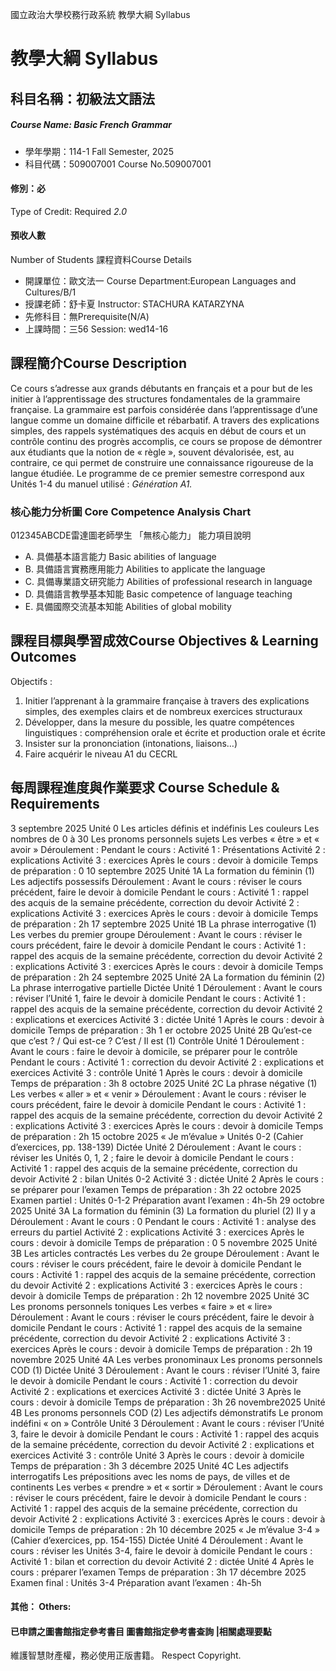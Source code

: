 國立政治大學校務行政系統 教學大綱 Syllabus
# 教學大綱 Syllabus
##  科目名稱：初級法文語法 
#####  Course Name: Basic French Grammar
  * 學年學期：114-1 Fall Semester, 2025 
  * 科目代碼：509007001 Course No.509007001
#### 修別：必
Type of Credit: Required 
_2.0_
#### 預收人數
Number of Students
課程資料Course Details
  * 開課單位：歐文法一 Course Department:European Languages and Cultures/B/1 
  * 授課老師：舒卡夏 Instructor: STACHURA KATARZYNA 
  * 先修科目：無Prerequisite(N/A)
  * 上課時間：三56 Session: wed14-16
##  課程簡介Course Description
Ce cours s’adresse aux grands débutants en français et a pour but de les initier à l’apprentissage des structures fondamentales de la grammaire française. La grammaire est parfois considérée dans l’apprentissage d’une langue comme un domaine difficile et rébarbatif. A travers des explications simples, des rappels systématiques des acquis en début de cours et un contrôle continu des progrès accomplis, ce cours se propose de démontrer aux étudiants que la notion de « règle », souvent dévalorisée, est, au contraire, ce qui permet de construire une connaissance rigoureuse de la langue étudiée. Le programme de ce premier semestre correspond aux Unités 1-4 du manuel utilisé : _Génération A1._
###  核心能力分析圖 Core Competence Analysis Chart
012345ABCDE雷達圖老師學生
「無核心能力」 
能力項目說明
  * A. 具備基本語言能力 Basic abilities of language
  * B. 具備語言實務應用能力 Abilities to applicate the language
  * C. 具備專業語文研究能力 Abilities of professional research in language
  * D. 具備語言教學基本知能 Basic competence of language teaching
  * E. 具備國際交流基本知能 Abilities of global mobility
##  課程目標與學習成效Course Objectives & Learning Outcomes 
Objectifs :
  1. Initier l’apprenant à la grammaire française à travers des explications simples, des exemples clairs et de nombreux exercices structuraux
  2. Développer, dans la mesure du possible, les quatre compétences linguistiques : compréhension orale et écrite et production orale et écrite
  3. Insister sur la prononciation (intonations, liaisons…)
  4. Faire acquérir le niveau A1 du CECRL
##  每周課程進度與作業要求 Course Schedule & Requirements
3 septembre 2025
Unité 0
Les articles définis et indéfinis
Les couleurs
Les nombres de 0 à 30
Les pronoms personnels sujets
Les verbes « être » et « avoir »
Déroulement :
Pendant le cours :
Activité 1 : Présentations
Activité 2 : explications
Activité 3 : exercices
Après le cours : devoir à domicile
Temps de préparation : 0
10 septembre 2025
Unité 1A
La formation du féminin (1)
Les adjectifs possessifs
Déroulement :
Avant le cours : réviser le cours précédent, faire le devoir à domicile
Pendant le cours :
Activité 1 : rappel des acquis de la semaine précédente, correction du devoir 
Activité 2 : explications
Activité 3 : exercices
Après le cours : devoir à domicile
Temps de préparation : 2h
17 septembre 2025
Unité 1B
La phrase interrogative (1)
Les verbes du premier groupe
Déroulement :
Avant le cours : réviser le cours précédent, faire le devoir à domicile
Pendant le cours :
Activité 1 : rappel des acquis de la semaine précédente, correction du devoir 
Activité 2 : explications
Activité 3 : exercices
Après le cours : devoir à domicile
Temps de préparation : 2h
24 septembre 2025
Unité 2A
La formation du féminin (2)
La phrase interrogative partielle
Dictée Unité 1
Déroulement :
Avant le cours : réviser l’Unité 1, faire le devoir à domicile
Pendant le cours :
Activité 1 : rappel des acquis de la semaine précédente, correction du devoir 
Activité 2 : explications et exercices
Activité 3 : dictée Unité 1
Après le cours : devoir à domicile
Temps de préparation : 3h
1 er octobre 2025
Unité 2B
Qu’est-ce que c’est ? / Qui est-ce ?
C’est / Il est (1)
Contrôle Unité 1
Déroulement :
Avant le cours : faire le devoir à domicile, se préparer pour le contrôle
Pendant le cours :
Activité 1 : correction du devoir 
Activité 2 : explications et exercices
Activité 3 : contrôle Unité 1
Après le cours : devoir à domicile
Temps de préparation : 3h
8 octobre 2025
Unité 2C
La phrase négative (1)
Les verbes « aller » et « venir »
Déroulement :
Avant le cours : réviser le cours précédent, faire le devoir à domicile
Pendant le cours :
Activité 1 : rappel des acquis de la semaine précédente, correction du devoir 
Activité 2 : explications
Activité 3 : exercices
Après le cours : devoir à domicile
Temps de préparation : 2h
15 octobre 2025
« Je m’évalue » Unités 0-2
(Cahier d’exercices, pp. 138-139)
Dictée Unité 2
Déroulement :
Avant le cours : réviser les Unités 0, 1, 2 ; faire le devoir à domicile
Pendant le cours :
Activité 1 : rappel des acquis de la semaine précédente, correction du devoir 
Activité 2 : bilan Unités 0-2
Activité 3 : dictée Unité 2
Après le cours : se préparer pour l’examen
Temps de préparation : 3h
22 octobre 2025
Examen partiel : Unités 0-1-2
Préparation avant l’examen : 4h-5h
29 octobre 2025
Unité 3A
La formation du féminin (3)
La formation du pluriel (2)
Il y a
Déroulement :
Avant le cours : 0
Pendant le cours :
Activité 1 : analyse des erreurs du partiel
Activité 2 : explications
Activité 3 : exercices
Après le cours : devoir à domicile
Temps de préparation : 0
5 novembre 2025
Unité 3B
Les articles contractés
Les verbes du 2e groupe
Déroulement :
Avant le cours : réviser le cours précédent, faire le devoir à domicile
Pendant le cours :
Activité 1 : rappel des acquis de la semaine précédente, correction du devoir 
Activité 2 : explications
Activité 3 : exercices
Après le cours : devoir à domicile
Temps de préparation : 2h
12 novembre 2025
Unité 3C
Les pronoms personnels toniques
Les verbes « faire » et « lire»
Déroulement :
Avant le cours : réviser le cours précédent, faire le devoir à domicile
Pendant le cours :
Activité 1 : rappel des acquis de la semaine précédente, correction du devoir 
Activité 2 : explications
Activité 3 : exercices
Après le cours : devoir à domicile
Temps de préparation : 2h
19 novembre 2025
Unité 4A
Les verbes pronominaux
Les pronoms personnels COD (1) 
Dictée Unité 3
Déroulement :
Avant le cours : réviser l’Unité 3, faire le devoir à domicile
Pendant le cours :
Activité 1 : correction du devoir 
Activité 2 : explications et exercices
Activité 3 : dictée Unité 3
Après le cours : devoir à domicile
Temps de préparation : 3h
26 novembre2025
Unité 4B
Les pronoms personnels COD (2)
Les adjectifs démonstratifs
Le pronom indéfini « on »
Contrôle Unité 3
Déroulement :
Avant le cours : réviser l’Unité 3, faire le devoir à domicile
Pendant le cours :
Activité 1 : rappel des acquis de la semaine précédente, correction du devoir 
Activité 2 : explications et exercices
Activité 3 : contrôle Unité 3
Après le cours : devoir à domicile
Temps de préparation : 3h
3 décembre 2025
Unité 4C
Les adjectifs interrogatifs
Les prépositions avec les noms de pays, de villes et de continents
Les verbes « prendre » et « sortir »
Déroulement :
Avant le cours : réviser le cours précédent, faire le devoir à domicile
Pendant le cours :
Activité 1 : rappel des acquis de la semaine précédente, correction du devoir 
Activité 2 : explications
Activité 3 : exercices
Après le cours : devoir à domicile
Temps de préparation : 2h
10 décembre 2025
« Je m’évalue 3-4 »
(Cahier d’exercices, pp. 154-155) 
Dictée Unité 4
Déroulement :
Avant le cours : réviser les Unités 3-4, faire le devoir à domicile
Pendant le cours :
Activité 1 : bilan et correction du devoir 
Activité 2 : dictée Unité 4
Après le cours : préparer l’examen
Temps de préparation : 3h
17 décembre 2025
Examen final : Unités 3-4
Préparation avant l’examen : 4h-5h
####  其他： Others:
####  已申請之圖書館指定參考書目  圖書館指定參考書查詢 |相關處理要點
維護智慧財產權，務必使用正版書籍。 Respect Copyright.